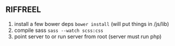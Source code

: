 ## RIFFREEL

1. install a few bower deps ```bower install``` (will put things in /js/lib)
2. compile sass ```sass --watch scss:css```
3. point server to or run server from root (server must run php)